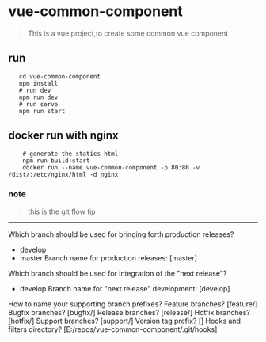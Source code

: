 # vue-common-component
> This is a vue project,to create some common vue component 

## run 
```shell
   cd vue-common-component
   npm install 
   # run dev
   npm run dev
   # run serve
   npm run start
```

## docker run with nginx 
```shell
    # generate the statics html
    npm run build:start 
    docker run --name vue-common-component -p 80:80 -v /dist/:/etc/nginx/html -d nginx
```

### note
> this is the git flow tip
---
Which branch should be used for bringing forth production releases?
   - develop
   - master
Branch name for production releases: [master]

Which branch should be used for integration of the "next release"?
   - develop
Branch name for "next release" development: [develop]

How to name your supporting branch prefixes?
Feature branches? [feature/]
Bugfix branches? [bugfix/]
Release branches? [release/]
Hotfix branches? [hotfix/]
Support branches? [support/]
Version tag prefix? []
Hooks and filters directory? [E:/repos/vue-common-component/.git/hooks]
